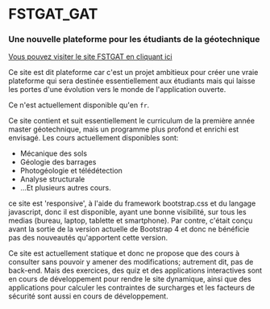 # FSTGAT_GAT
### Une nouvelle plateforme pour les étudiants de la géotechnique


<a href="https://geotechdev.github.io/fstgat_gag/" target="_blank">Vous pouvez visiter le site FSTGAT en cliquant ici</a>

Ce site est dit plateforme car c'est un projet ambitieux pour créer une vraie plateforme qui sera destinée essentiellement aux étudiants mais qui laisse les portes d'une évolution vers le monde de l'application ouverte.

Ce n'est actuellement disponible qu'en ``fr``.

Ce site contient et suit essentiellement le curriculum de la première année master géotechnique, mais un programme plus profond et enrichi est envisagé. Les cours actuellement disponibles sont:

* Mécanique des sols
* Géologie des barrages
* Photogéologie et télédétection
* Analyse structurale
* ...Et plusieurs autres cours.

ce site est 'responsive', à l'aide du framework bootstrap.css et du langage javascript, donc il est disponible, ayant une bonne visibilité, sur tous les medias (bureau, laptop, tablette et smartphone). Par contre, c'était conçu avant la sortie de la version actuelle de Bootstrap 4 et donc ne bénéficie pas des nouveautés qu'apportent cette version.

Ce site est actuellement statique et donc ne propose que des cours à consulter sans pouvoir y amener des modifications; autrement dit, pas de back-end. Mais des exercices, des quiz et des applications interactives sont en cours de développement pour rendre le site dynamique, ainsi que des applications pour calculer les contraintes de surcharges et les facteurs de sécurité sont aussi en cours de développement.

